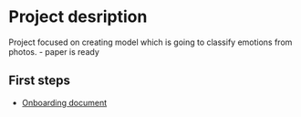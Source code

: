# Project desription
Project focused on creating model which is going to classify emotions from photos. - paper is ready
## First steps
- [Onboarding document](https://github.com/DeepLabPG/docs/blob/main/onboarding/onboarding.md)

